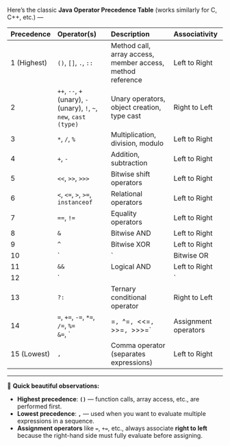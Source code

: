 

Here’s the classic **Java Operator Precedence Table** (works similarly for C, C++, etc.) —

| Precedence | Operator(s)                | Description                        | Associativity   |
|:-----------|:----------------------------|:-----------------------------------|:----------------|
| 1 (Highest) | `()`, `[]`, `.`, `::`       | Method call, array access, member access, method reference | Left to Right |
| 2           | `++`, `--`, `+`(unary), `-`(unary), `!`, `~`, `new`, `cast` `(type)` | Unary operators, object creation, type cast | Right to Left |
| 3           | `*`, `/`, `%`               | Multiplication, division, modulo   | Left to Right  |
| 4           | `+`, `-`                    | Addition, subtraction              | Left to Right  |
| 5           | `<<`, `>>`, `>>>`            | Bitwise shift operators            | Left to Right  |
| 6           | `<`, `<=`, `>`, `>=`, `instanceof` | Relational operators | Left to Right  |
| 7           | `==`, `!=`                  | Equality operators                 | Left to Right  |
| 8           | `&`                         | Bitwise AND                        | Left to Right  |
| 9           | `^`                         | Bitwise XOR                        | Left to Right  |
| 10          | `|`                         | Bitwise OR                         | Left to Right  |
| 11          | `&&`                        | Logical AND                        | Left to Right  |
| 12          | `||`                        | Logical OR                         | Left to Right  |
| 13          | `?:`                        | Ternary conditional operator       | Right to Left  |
| 14          | `=`, `+=`, `-=`, `*=`, `/=`, `%=`<br>`&=`, `|=`, `^=`, `<<=`, `>>=`, `>>>=` | Assignment operators | Right to Left  |
| 15 (Lowest) | `,`                         | Comma operator (separates expressions) | Left to Right |

---

🌟 **Quick beautiful observations:**
- **Highest precedence**: **`()`** — function calls, array access, etc., are performed first.
- **Lowest precedence**: **`,`** — used when you want to evaluate multiple expressions in a sequence.
- **Assignment operators** like `=`, `+=`, etc., always associate **right to left** because the right-hand side must fully evaluate before assigning.
